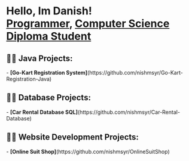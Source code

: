 <h1>Hello, Im Danish! <br/><a href="https://github.com/nishmsyr">Programmer</a>, <a href="https://www.linkedin.com/in/danish-amsyar/">Computer Science Diploma Student</a>

<h2>👨‍💻 Java Projects:</h2>
- <b>[Go-Kart Registration System]</b>(https://github.com/nishmsyr/Go-Kart-Registration-Java)
<h2>👨‍💻 Database Projects:</h2>
- <b>[Car Rental Database SQL]</b>(https://github.com/nishmsyr/Car-Rental-Database)
<h2>👨‍💻 Website Development Projects:</h2>
- <b>[Online Suit Shop]</b>(https://github.com/nishmsyr/OnlineSuitShop)
